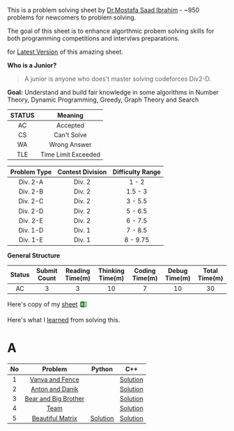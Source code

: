 This is a problem solving sheet by [Dr.Mostafa Saad Ibrahim](https://sites.google.com/site/mostafasibrahim/) - ~950 problems for newcomers to problem solving.

The goal of this sheet is to enhance algorthmic probem solving skills for both programming competitions and interviws preparations.

for [Latest Version](https://goo.gl/unDETI) of this amazing sheet.

**Who is a Junior?**
> A junior is anyone who does't master solving codeforces Div2-D.

**Goal:**
Understand and build fair knowledge in some
algorithms in Number Theory, Dynamic Programming,
Greedy, Graph Theory and Search



| STATUS    | Meaning                   |
| :-------: | :------------------------: |
| AC        | Accepted                  |
| CS        | Can't Solve               |
| WA        | Wrong Answer              |
| TLE       | Time Limit Exceeded       |


| Problem Type     | Contest Division     | Difficulty Range    |
| :--------------: | :------------------: | :------------------: |
| Div. 2-A         | Div. 2               | 1 - 2               |
| Div. 2-B         | Div. 2               | 1.5 - 3             |
| Div. 2-C         | Div. 2               | 3 - 5.5             |
| Div. 2-D         | Div. 2               | 5 - 6.5             |
| Div. 2-E         | Div. 2               | 6 - 7.5             |
| Div. 1-D         | Div. 1               | 7 - 8.5             |
| Div. 1-E         | Div. 1               | 8 - 9.75            |


**General Structure**

| Status     | Submit Count     | Reading Time(m)      | Thinking Time(m)      | Coding Time(m)     | Debug Time(m)     | Total Time(m)   |
| :--------: | :--------------: | :------------------: | :-------------------: | :----------------: | :---------------: | :-------------: |
| AC         | 3                | 3                    | 10                    | 7                  | 10                | 30              |


Here's copy of my [sheet](https://docs.google.com/spreadsheets/d/1JeCBL2MFT4HQXL-UX9cvfjNY--pi9KwqHMHIzTQC1lk/edit?usp=sharing) <span style="vertical-align:middle"><img  style="height:20px" src="./excel.svg"></span>


Here's what I [learned](Docs/index.md) from solving  this.



# A

 | No |                               Problem                               |        Python        |            C++           |
 |:--:|:-------------------------------------------------------------------:|:--------------------:|:------------------------:|
 |  1 |    [Vanya and Fence](http://codeforces.com/contest/677/problem/A)   |                      | [Solution](./Code/1.cpp) |
 |  2 |    [Anton and Danik](http://codeforces.com/contest/734/problem/A)   |                      | [Solution](./Code/2.cpp) |
 |  3 | [Bear and Big Brother](http://codeforces.com/contest/791/problem/A) |                      |  [Solution](Code/3.cpp)  |
 |  4 |         [Team](http://codeforces.com/contest/231/problem/A)         |                      |   [Solution](Code/4.py)  |
 |  5 |   [Beautiful Matrix](https://codeforces.com/contest/263/problem/A)  | [Solution](Code/5.py) |  [Solution](Code/5.cpp)  |
   
   



